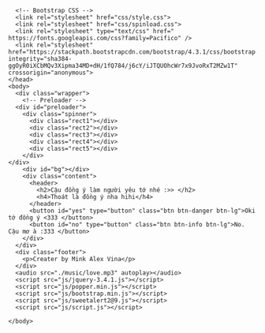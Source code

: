 <!DOCTYPE html>
  <html lang="en">
    <head>
      <title>Một câu hỏi đơn giản </title>
      <!-- Required meta tags -->
      <meta charset="utf-8">
      <meta name="viewport" content="width=device-width, initial-scale=1, shrink-to-fit=no">

      <!-- Bootstrap CSS -->
      <link rel="stylesheet" href="css/style.css">
      <link rel="stylesheet" href="css/spinload.css">
      <link rel="stylesheet" type="text/css" href=" https://fonts.googleapis.com/css?family=Pacifico" />
      <link rel="stylesheet" href="https://stackpath.bootstrapcdn.com/bootstrap/4.3.1/css/bootstrap.min.css" integrity="sha384-ggOyR0iXCbMQv3Xipma34MD+dH/1fQ784/j6cY/iJTQUOhcWr7x9JvoRxT2MZw1T" crossorigin="anonymous">
    </head>
    <body>
      <div class="wrapper">
        <!-- Preloader -->
      <div id="preloader">
        <div class="spinner">
          <div class="rect1"></div>
          <div class="rect2"></div>
          <div class="rect3"></div>
          <div class="rect4"></div>
          <div class="rect5"></div>
        </div>
    </div>
        <div id="bg"></div>
        <div class="content">
          <header>
            <h2>Cậu đồng ý làm người yêu tớ nhé :>> </h2>
            <h4>Thoát là đồng ý nha hihi</h4>
          </header>
          <button id="yes" type="button" class="btn btn-danger btn-lg">Oki tớ đồng ý <333 </button>
          <button id="no" type="button" class="btn btn-info btn-lg">No. Cậu mơ à :333 </button>
        </div>
      </div>
      <div class="footer">
  		<p>Creater by Mink Alex Vina</p>
	  </div>
      <audio src="./music/love.mp3" autoplay></audio>
      <script src="js/jquery-3.4.1.js"></script>
      <script src="js/popper.min.js"></script>
      <script src="js/bootstrap.min.js"></script>
      <script src="js/sweetalert2@9.js"></script>
      <script src="js/script.js"></script>

    </body>
  </html>
